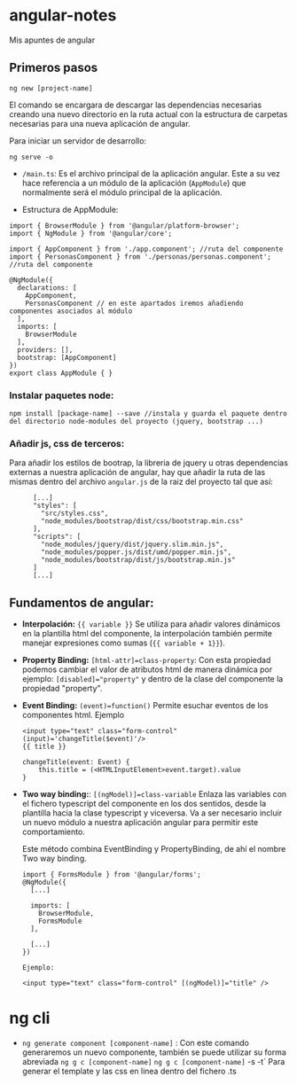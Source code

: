 # angular-notes
Mis apuntes de angular

## Primeros pasos

```
ng new [project-name]
```

El comando se encargara de descargar las dependencias necesarias creando una nuevo directorio en la ruta actual con la estructura de carpetas necesarias para una nueva aplicación de angular.

Para iniciar un servidor de desarrollo:

```
ng serve -o
```

- `/main.ts`: Es el archivo principal de la aplicación angular. Este a su vez hace referencia a un módulo de la aplicación (`AppModule`) que normalmente será el módulo principal de la aplicación. 

- Estructura de AppModule:

```
import { BrowserModule } from '@angular/platform-browser';
import { NgModule } from '@angular/core';

import { AppComponent } from './app.component'; //ruta del componente
import { PersonasComponent } from './personas/personas.component'; //ruta del componente

@NgModule({
  declarations: [
    AppComponent,
    PersonasComponent // en este apartados iremos añadiendo componentes asociados al módulo
  ],
  imports: [
    BrowserModule
  ],
  providers: [],
  bootstrap: [AppComponent]
})
export class AppModule { }
```

### Instalar paquetes node:

```
npm install [package-name] --save //instala y guarda el paquete dentro del directorio node-modules del proyecto (jquery, bootstrap ...)
```

### Añadir js, css de terceros:

Para añadir los estilos de bootrap, la libreria de jquery u otras dependencias externas a nuestra aplicación de angular, hay que añadir la ruta de las mismas dentro del archivo `angular.js` de la raiz del proyecto tal que así:

```
      [...]
      "styles": [
        "src/styles.css",
        "node_modules/bootstrap/dist/css/bootstrap.min.css"
      ],
      "scripts": [
        "node_modules/jquery/dist/jquery.slim.min.js",
        "node_modules/popper.js/dist/umd/popper.min.js",
        "node_modules/bootstrap/dist/js/bootstrap.min.js"
      ]
      [...]
```

## Fundamentos de angular:

- **Interpolación:** `{{ variable }}` Se utiliza para añadir valores dinámicos en la plantilla html del componente, la interpolación también permite manejar expresiones como sumas (`{{ variable + 1}}`).

- **Property Binding:** `[html-attr]=class-property`: Con esta propiedad podemos cambiar el valor de atributos html de manera dinámica 
    por ejemplo: `[disabled]="property"` y dentro de la clase del componente la propiedad "property".
    
- **Event Binding:** `(event)=function()` Permite esuchar eventos de los componentes html. 
    Ejemplo

  ```
  <input type="text" class="form-control" (input)='changeTitle($event)'/>
  {{ title }}
  
  changeTitle(event: Event) {
      this.title = (<HTMLInputElement>event.target).value
  }
  
  ```
- **Two way binding:**: `[(ngModel)]=class-variable` Enlaza las variables con el fichero typescript del componente en los dos sentidos, desde la plantilla hacia la clase typescript y viceversa. Va a ser necesario incluir un nuevo módulo a nuestra aplicación angular para permitir este comportamiento.

  Este método combina EventBinding y PropertyBinding, de ahí el nombre Two way binding.

  ```
  import { FormsModule } from '@angular/forms';
  @NgModule({
    [...]
    
    imports: [
      BrowserModule, 
      FormsModule
    ],
    
    [...]
  })
  
  Ejemplo:
  
  <input type="text" class="form-control" [(ngModel)]="title" /> 
  
  ```
  
# ng cli

- `ng generate component [component-name]` : Con este comando generaremos un nuevo componente, también se puede utilizar su forma abreviada `ng g c [component-name]` `ng g c [component-name]` -s -t` Para generar el template y las css en linea dentro del fichero .ts




